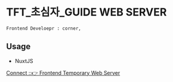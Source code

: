 # TFT_초심자_GUIDE WEB SERVER

```
Frontend Develoepr : corner,
```
## Usage
- NuxtJS 


[Connect ::👉 Frontend Temporary Web Server](https://front-toche-web.vercel.app/)

